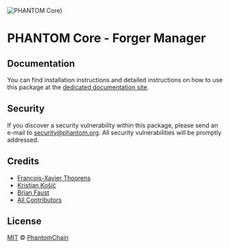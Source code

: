 ![PHANTOM Core](https://i.imgur.com/dPHOKrL.jpg))

# PHANTOM Core - Forger Manager

## Documentation

You can find installation instructions and detailed instructions on how to use this package at the [dedicated documentation site](https://docs.phantom.org/guidebook/core/plugins/core-forger.html).

## Security

If you discover a security vulnerability within this package, please send an e-mail to security@phantom.org. All security vulnerabilities will be promptly addressed.

## Credits

- [François-Xavier Thoorens](https://github.com/fix)
- [Kristjan Košič](https://github.com/kristjank)
- [Brian Faust](https://github.com/faustbrian)
- [All Contributors](../../../../contributors)

## License

[MIT](LICENSE) © [PhantomChain](https://phantom.org)

